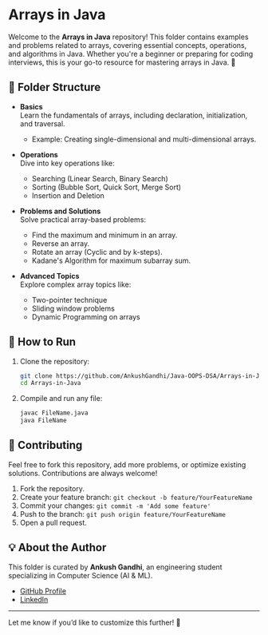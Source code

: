 # Arrays in Java

Welcome to the **Arrays in Java** repository! This folder contains examples and problems related to arrays, covering essential concepts, operations, and algorithms in Java. Whether you're a beginner or preparing for coding interviews, this is your go-to resource for mastering arrays in Java. 🚀

## 📂 Folder Structure

- **Basics**  
  Learn the fundamentals of arrays, including declaration, initialization, and traversal.
  - Example: Creating single-dimensional and multi-dimensional arrays.

- **Operations**  
  Dive into key operations like:
  - Searching (Linear Search, Binary Search)
  - Sorting (Bubble Sort, Quick Sort, Merge Sort)
  - Insertion and Deletion

- **Problems and Solutions**  
  Solve practical array-based problems:
  - Find the maximum and minimum in an array.
  - Reverse an array.
  - Rotate an array (Cyclic and by k-steps).
  - Kadane's Algorithm for maximum subarray sum.

- **Advanced Topics**  
  Explore complex array topics like:
  - Two-pointer technique
  - Sliding window problems
  - Dynamic Programming on arrays

## 🚀 How to Run

1. Clone the repository:  
   ```bash
   git clone https://github.com/AnkushGandhi/Java-OOPS-DSA/Arrays-in-Java.git
   cd Arrays-in-Java
   ```
2. Compile and run any file:  
   ```bash
   javac FileName.java
   java FileName
   ```

## 🤝 Contributing

Feel free to fork this repository, add more problems, or optimize existing solutions. Contributions are always welcome!

1. Fork the repository.
2. Create your feature branch: `git checkout -b feature/YourFeatureName`
3. Commit your changes: `git commit -m 'Add some feature'`
4. Push to the branch: `git push origin feature/YourFeatureName`
5. Open a pull request.

## 💡 About the Author

This folder is curated by **Ankush Gandhi**, an engineering student specializing in Computer Science (AI & ML).  
- [GitHub Profile](https://github.com/AnkushGandhi)  
- [LinkedIn](https://www.linkedin.com/in/ankush-gandhi)

---

Let me know if you’d like to customize this further! 🚀
